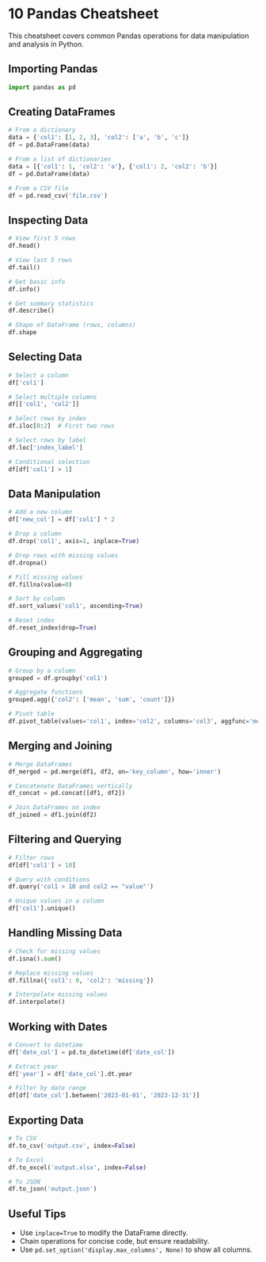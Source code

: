 # 10 Pandas Cheatsheet

This cheatsheet covers common Pandas operations for data manipulation and analysis in Python.

## Importing Pandas
```python
import pandas as pd
```

## Creating DataFrames
```python
# From a dictionary
data = {'col1': [1, 2, 3], 'col2': ['a', 'b', 'c']}
df = pd.DataFrame(data)

# From a list of dictionaries
data = [{'col1': 1, 'col2': 'a'}, {'col1': 2, 'col2': 'b'}]
df = pd.DataFrame(data)

# From a CSV file
df = pd.read_csv('file.csv')
```

## Inspecting Data
```python
# View first 5 rows
df.head()

# View last 5 rows
df.tail()

# Get basic info
df.info()

# Get summary statistics
df.describe()

# Shape of DataFrame (rows, columns)
df.shape
```

## Selecting Data
```python
# Select a column
df['col1']

# Select multiple columns
df[['col1', 'col2']]

# Select rows by index
df.iloc[0:2]  # First two rows

# Select rows by label
df.loc['index_label']

# Conditional selection
df[df['col1'] > 1]
```

## Data Manipulation
```python
# Add a new column
df['new_col'] = df['col1'] * 2

# Drop a column
df.drop('col1', axis=1, inplace=True)

# Drop rows with missing values
df.dropna()

# Fill missing values
df.fillna(value=0)

# Sort by column
df.sort_values('col1', ascending=True)

# Reset index
df.reset_index(drop=True)
```

## Grouping and Aggregating
```python
# Group by a column
grouped = df.groupby('col1')

# Aggregate functions
grouped.agg({'col2': ['mean', 'sum', 'count']})

# Pivot table
df.pivot_table(values='col1', index='col2', columns='col3', aggfunc='mean')
```

## Merging and Joining
```python
# Merge DataFrames
df_merged = pd.merge(df1, df2, on='key_column', how='inner')

# Concatenate DataFrames vertically
df_concat = pd.concat([df1, df2])

# Join DataFrames on index
df_joined = df1.join(df2)
```

## Filtering and Querying
```python
# Filter rows
df[df['col1'] > 10]

# Query with conditions
df.query('col1 > 10 and col2 == "value"')

# Unique values in a column
df['col1'].unique()
```

## Handling Missing Data
```python
# Check for missing values
df.isna().sum()

# Replace missing values
df.fillna({'col1': 0, 'col2': 'missing'})

# Interpolate missing values
df.interpolate()
```

## Working with Dates
```python
# Convert to datetime
df['date_col'] = pd.to_datetime(df['date_col'])

# Extract year
df['year'] = df['date_col'].dt.year

# Filter by date range
df[df['date_col'].between('2023-01-01', '2023-12-31')]
```

## Exporting Data
```python
# To CSV
df.to_csv('output.csv', index=False)

# To Excel
df.to_excel('output.xlsx', index=False)

# To JSON
df.to_json('output.json')
```

## Useful Tips
- Use `inplace=True` to modify the DataFrame directly.
- Chain operations for concise code, but ensure readability.
- Use `pd.set_option('display.max_columns', None)` to show all columns.
